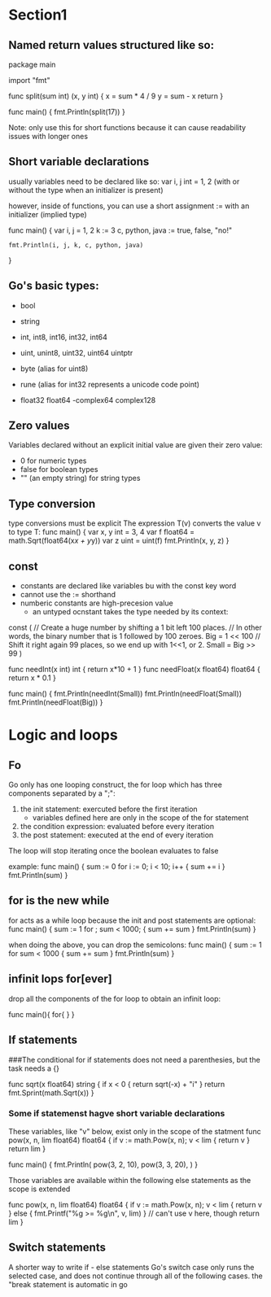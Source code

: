 # Section1

## Named return values structured like so:
package main

import "fmt"

func split(sum int) (x, y int) {
	x = sum * 4 / 9
	y = sum - x
	return
}

func main() {
	fmt.Println(split(17))
}

Note: only use this for short functions because it can cause readability issues with longer ones

## Short variable declarations

usually variables need to be declared like so: var i, j int = 1, 2 (with or without the type when an initializer is present)

however, inside of functions, you can use a short assignment := with an initializer (implied type)

func main() {
	var i, j = 1, 2
	k := 3
	c, python, java := true, false, "no!"

	fmt.Println(i, j, k, c, python, java)
}

## Go's basic types:

- bool
- string
- int, int8, int16, int32, int64
- uint, unint8, uint32, uint64 uintptr

- byte (alias for uint8)
- rune (alias for int32 represents a unicode code point)
- float32 float64
-complex64 complex128

## Zero values
Variables declared without an explicit initial value are given their zero value:
- 0 for numeric types
- false for boolean types
- "" (an empty string) for string types

## Type conversion

type conversions must be explicit
The expression T(v) converts the value v to type T:
func main() {
	var x, y int = 3, 4
	var f float64 = math.Sqrt(float64(x*x + y*y))
	var z uint = uint(f)
	fmt.Println(x, y, z)
}

## const

- constants are declared like variables bu with the const key word
- cannot use the := shorthand
- numberic constants are high-precesion value
	- an untyped ocnstant takes the type needed by its context:

const (
// Create a huge number by shifting a 1 bit left 100 places.
// In other words, the binary number that is 1 followed by 100 zeroes.
Big = 1 << 100
// Shift it right again 99 places, so we end up with 1<<1, or 2.
Small = Big >> 99
)

func needInt(x int) int { return x\*10 + 1 }
func needFloat(x float64) float64 {
	return x * 0.1
}

func main() {
	fmt.Println(needInt(Small))
	fmt.Println(needFloat(Small))
	fmt.Println(needFloat(Big))
}

# Logic and loops

## Fo

Go only has one looping construct, the for loop which has three components separated by a ";":
1. the init statement: exercuted before the first iteration
	- variables defined here are only in the scope of the for statement
2. the condition expression: evaluated before every iteration
3. the post statement: executed at the end of every iteration

The loop will stop iterating once the boolean evaluates to false

example:
func main() {
	sum := 0
	for i := 0; i < 10; i++ {
		sum += i
	}
	fmt.Println(sum)
}

## for is the new while

for acts as a while loop because the init and post statements are optional:
func main() {
	sum := 1
	for ; sum < 1000; {
		sum += sum
	}
	fmt.Println(sum)
}

when doing the above, you can drop the semicolons:
func main() {
	sum := 1
	for sum < 1000 {
		sum += sum
	}
	fmt.Println(sum)
}

## infinit lops for[ever]

drop all the components of the for loop to obtain an infinit loop:

func main(){
	for{
	}
}


## If statements

###The conditional for if statements does not need a parenthesies, but the task needs a {}

func sqrt(x float64) string {
	if x < 0 {
		return sqrt(-x) + "i"
	}
	return fmt.Sprint(math.Sqrt(x))
}

### Some if statemenst hagve short variable declarations

These variables, like "v" below, exist only in the scope of the statment
func pow(x, n, lim float64) float64 {
	if v := math.Pow(x, n); v < lim {
		return v
	}
	return lim
}

func main() {
	fmt.Println(
		pow(3, 2, 10),
		pow(3, 3, 20),
	)
}

Those variables are available within the following else statements as the scope is extended

func pow(x, n, lim float64) float64 {
	if v := math.Pow(x, n); v < lim {
		return v
	} else {
		fmt.Printf("%g >= %g\n", v, lim)
	}
	// can't use v here, though
	return lim
}

## Switch statements

A shorter way to write if - else statements
Go's switch case only runs the selected case, and does not continue through all of the following cases. the "break statement is automatic in go





























